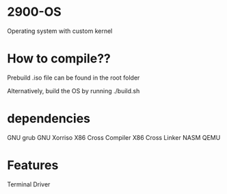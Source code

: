 # 2900-OS

Operating system with custom kernel

# How to compile??

Prebuild .iso file can be found in the root folder

Alternatively, build the OS by running ./build.sh

# dependencies 

GNU grub
GNU Xorriso
X86 Cross Compiler
X86 Cross Linker
NASM
QEMU

# Features

Terminal Driver